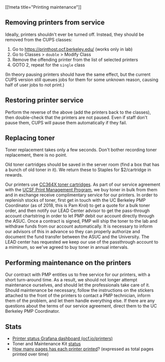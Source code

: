 [[!meta title="Printing maintenance"]]
## Removing printers from service

Ideally, printers shouldn't ever be turned off. Instead, they should be removed
from the CUPS classes:

1. Go to https://printhost.ocf.berkeley.edu/ (works only in lab)
2. Go to Classes > `double` > Modify Class
3. Remove the offending printer from the list of selected printers
4. GOTO 2, repeat for the `single` class

(In theory pausing printers should have the same effect, but the current CUPS
version still queues jobs for them for some unknown reason, causing half of
user jobs to not print.)

## Restoring printer service

Perform the reverse of the above (add the printers back to the classes), then
double-check that the printers are not paused. Even if staff don't pause them,
CUPS will pause them automatically if they fail.

## Replacing toner

Toner replacement takes only a few seconds. Don't bother recording toner
replacement, there is no point.

Old toner cartridges should be saved in the server room (find a box that has a
bunch of old toner in it). We return these to Staples for $2/cartridge in
rewards.

Our printers use [CC364X toner cartridges][toner]. As part of our service
agreement with the [UCSF Print Management Program][pmp], we buy toner in bulk
from them and in exchange receive complimentary service for our printers. In
order to replenish stocks of toner, first get in touch with the UC Berkeley
PMP Coordinator (as of 2018, this is Pam Krol) to get a quote for a bulk toner
order, and then notify our LEAD Center advisor to get the pass-through account
chartstring in order to let PMP debit our account directly through the ASUC.
Once a contract is signed, PMP will ship the toner to the lab and withdraw
funds from our account automatically. It is necessary to inform our advisors
of this in advance so they can properly authorize and document the fund transfer
between the ASUC and the University. The LEAD center has requested we keep our
use of the passthrough account to a miminum, so we've agreed to buy toner in
annual intervals.

## Performing maintenance on the printers

Our contract with PMP entitles us to free service for our printers, with a
short turn-around time. As a result, we should not longer attempt maintenance
ourselves, and should let the professionals take care of it. Should maintenance
be necessary, follow the instructions on the stickers attached to the front of
the printers to contact a PMP technician, inform them of the problem, and let
them handle everything else. If there are any questions about the terms of our
service agreement, direct them to the UC Berkeley PMP Coordinator.


## Stats

 * [Printer status Grafana dashboard (ocf.io/printers)][printer-dashboard]
 * Toner and Maintenance Kit [status][printer-summary]
 * [How many pages has each printer printed][pages-printed]? (expressed as total
   pages printed over time)


[toner]: http://www.staples.com/HP-64X-Black-Toner-Cartridge-CC364XD-High-Yield-Twin-Pack/product_821762
[pmp]: http://campuslifeservices.ucsf.edu/documentsmedia/services/print_management
[printer-dashboard]: https://ocf.io/printers
[printer-summary]: https://www.ocf.berkeley.edu/stats/
[pages-printed]: https://www.ocf.berkeley.edu/stats/printing/pages-printed
